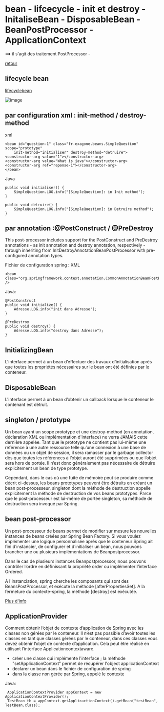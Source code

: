 # bean - lifcecycle - init et destroy - InitaliseBean - DisposableBean - BeanPostProcessor - ApplicationContext
==> il s'agit des traitement PostProcessor -

[retour](https://github.com/grouault/spring-tutorial/blob/master/spring-contexte/notes/spring-configuration-xml/index.md)

## lifecycle bean
[lifecyclebean](https://howtodoinjava.com/spring-core/spring-bean-life-cycle/)

![image](https://user-images.githubusercontent.com/20648687/77641152-de451d80-6f5b-11ea-932b-43b8c695f506.png)

## par configuration xml : init-method / destroy-method
xml

    <bean id="question-1" class="fr.exagone.beans.SimpleQuestion" scope="prototype" 
        init-method="initialiser" destroy-method="detruire">
	<constructor-arg value="1"></constructor-arg>
	<constructor-arg value="What is java"></constructor-arg>
	<constructor-arg ref="reponse-1"></constructor-arg>
    </bean>

Java      
    
    public void initialiser() {
        SimpleQuestion.LOG.info("[SimpleQuestion]: in Init method");
    }
	
    public void detruire() {
        SimpleQuestion.LOG.info("[SimpleQuestion]: in Detruire method");
    }

## par annotation :@PostConstruct / @PreDestroy
This post-processor includes support for the PostConstruct and PreDestroy annotations - as init annotation and destroy annotation, respectively - through inheriting from InitDestroyAnnotationBeanPostProcessor with pre-configured annotation types.

Fichier de configuration spring : XML


    <bean class="org.springframework.context.annotation.CommonAnnotationBeanPostProcessor" />


Java:

    @PostConstruct
    public void initialize() {
        Adresse.LOG.info("init dans Adresse");
    }
	
    @PreDestroy
    public void destroy() {
        Adresse.LOG.info("destroy dans Adresse");
    }

## InitializingBean
L'interface permet à un bean d’effectuer des travaux d’initialisation après que toutes les propriétés nécessaires sur le bean ont été définies par le conteneur.

## DisposableBean
L'interface permet à un bean d’obtenir un callback lorsque le conteneur le contenant est détruit.

## singleton / prototype
Un bean ayant un scope prototype et une destroy-method (en annotation, déclaration XML ou implémentation d'interface) ne verra JAMAIS cette dernière appelée.
Tant que le prototype ne contient pas lui-même une référence à une autre ressource telle qu’une connexion à une base de données ou un objet de session, il sera ramasser par le garbage collector dès que toutes les références à l’objet auront été supprimées ou que l’objet sera hors de portée. Il n’est donc généralement pas nécessaire de détruire explicitement un bean de type prototype.

Cependant, dans le cas où une fuite de mémoire peut se produire comme décrit ci-dessus, les beans prototypes peuvent être détruits en créant un bean post-processeur, singleton dont la méthode de destruction appelle explicitement la méthode de destruction de vos beans prototypes. Parce que le post-processeur est lui-même de portée singleton, sa méthode de destruction sera invoqué par Spring.

## bean post-processor
Un post-processeur de beans permet de modifier sur mesure les nouvelles instances de beans créées par Spring Bean Factory. Si vous voulez implémenter une logique personnalisée après que le conteneur Spring ait fini d’instancier, de configurer et d’initialiser un bean, nous pouvons brancher une ou plusieurs implémentations de Beanpostprocessor.

Dans le cas de plusieurs instances Beanpostprocessor, nous pouvons contrôler l’ordre en définissant la propriété order ou implémenter l’interface Ordered.

A l'instanciation, spring cherche les composants qui sont des BeansPostProcessor, et exécute la méthode [afterPropertiesSet].
A la fermeture du contexte-spring, la méthode [destroy] est exécutée.
 
[Plus d'info](https://github.com/grouault/spring-tutorial/blob/master/spring-contexte/ex00.spring/README.md)

## ApplicationProvider
Comment obtenir l’objet de contexte d’application de Spring avec les classes non gérées par le conteneur. Il n’est pas possible d’avoir toutes les classes en tant que classes gérées par le conteneur, dans ces classes vous devez obtenir l’objet de contexte d’application. Cela peut être réalisé en utilisant l’interface Applicationcontextaware.
* créer une classe qui implémente l'interface ; la méthode "setApplicationContext" permet de récupérer l'object applicationContext
* declarer un bean dans le fichier de configuration de spring
* dans la classe non gérée par Spring, appelé le contexte 

Java:


     ApplicationContextProvider appContext = new ApplicationContextProvider();
     TestBean tb = appContext.getApplicactionContext().getBean("testBean", TestBean.class);
